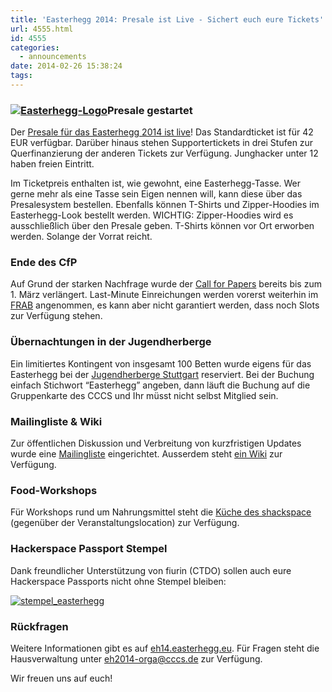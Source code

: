 ```yaml
---
title: 'Easterhegg 2014: Presale ist Live - Sichert euch eure Tickets'
url: 4555.html
id: 4555
categories:
  - announcements
date: 2014-02-26 15:38:24
tags:
---
```


### [![Easterhegg-Logo](https://blog.shackspace.de/wp-content/uploads/2014/01/Easterhegg-Logo-300x181.png)](https://blog.shackspace.de/wp-content/uploads/2014/01/Easterhegg-Logo.png)Presale gestartet

Der [Presale für das Easterhegg 2014 ist live](https://presale.eh14.easterhegg.eu)!
Das Standardticket ist für 42 EUR verfügbar. Darüber hinaus stehen Supportertickets in drei Stufen zur Querfinanzierung der anderen Tickets zur Verfügung.
Junghacker unter 12 haben freien Eintritt.

Im Ticketpreis enthalten ist, wie gewohnt, eine Easterhegg-Tasse. Wer gerne mehr als eine Tasse sein Eigen nennen will, kann diese über das Presalesystem bestellen.
Ebenfalls können T-Shirts und Zipper-Hoodies im Easterhegg-Look bestellt werden.
WICHTIG: Zipper-Hoodies wird es ausschließlich über den Presale geben. T-Shirts können vor Ort erworben werden. Solange der Vorrat reicht.

### Ende des CfP

Auf Grund der starken Nachfrage wurde der [Call for Papers](http://eh14.easterhegg.eu/pages/cfp/) bereits bis zum 1\. März verlängert.
Last-Minute Einreichungen werden vorerst weiterhin im [FRAB](https://frab.cccv.de/de/EH2014) angenommen, es kann aber nicht garantiert werden, dass noch Slots zur Verfügung stehen.

### Übernachtungen in der Jugendherberge

Ein limitiertes Kontingent von insgesamt 100 Betten wurde eigens für das Easterhegg bei der [Jugendherberge Stuttgart](http://stuttgart.jugendherberge-bw.de/Portraet) reserviert.
Bei der Buchung einfach Stichwort “Easterhegg” angeben, dann läuft die Buchung auf die Gruppenkarte des CCCS und Ihr müsst nicht selbst Mitglied sein.

### Mailingliste &amp; Wiki

Zur öffentlichen Diskussion und Verbreitung von kurzfristigen Updates wurde eine [Mailingliste](https://lists.shackspace.de/mailman/listinfo/eh2014) eingerichtet.
Ausserdem steht [ein Wiki](https://wiki.eh14.easterhegg.eu/) zur Verfügung.

### Food-Workshops

Für Workshops rund um Nahrungsmittel steht die [Küche des shackspace](https://blog.shackspace.de/wiki/doku.php?id=project:kueche) (gegenüber der Veranstaltungslocation) zur Verfügung.

### Hackerspace Passport Stempel

Dank freundlicher Unterstützung von fiurin (CTDO) sollen auch eure Hackerspace Passports nicht ohne Stempel bleiben:

[![stempel_easterhegg](https://blog.shackspace.de/wp-content/uploads/2014/02/stempel_easterhegg-150x150.jpg)](https://blog.shackspace.de/wp-content/uploads/2014/02/stempel_easterhegg.jpg)

### Rückfragen

Weitere Informationen gibt es auf [eh14.easterhegg.eu](http://eh14.easterhegg.eu).
Für Fragen steht die Hausverwaltung unter [eh2014-orga@cccs.de](mailto:eh2014-orga@cccs.de) zur Verfügung.

Wir freuen uns auf euch!